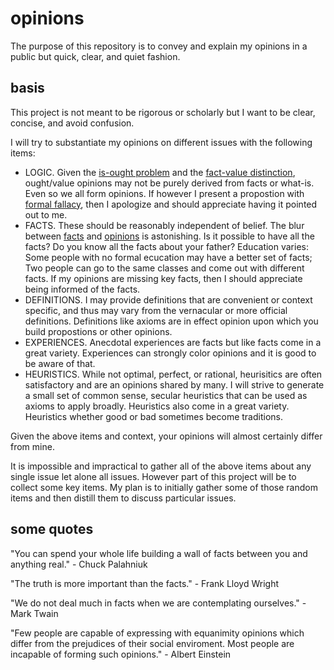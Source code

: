 # opinions

The purpose of this repository is to convey and explain my opinions in a public but quick, clear, and quiet fashion.

## basis

This project is not meant to be rigorous or scholarly but I want to be clear, concise, and avoid confusion.

I will try to substantiate my opinions on different issues with the following items:

- LOGIC. Given the [is-ought problem](https://en.wikipedia.org/wiki/Is%E2%80%93ought_problem) and the [fact-value distinction](https://en.wikipedia.org/wiki/Fact%E2%80%93value_distinction), ought/value opinions may not be purely derived from facts or what-is. Even so we all form opinions. If however I present a propostion with [formal fallacy](https://en.wikipedia.org/wiki/Formal_fallacy), then I apologize and should appreciate having it pointed out to me.
- FACTS. These should be reasonably independent of belief. The blur between [facts](https://en.wikipedia.org/wiki/Fact) and [opinions](https://en.wikipedia.org/wiki/Opinion) is astonishing. Is it possible to have all the facts? Do you know all the facts about your father? Education varies: Some people with no formal ecucation may have a better set of facts; Two people can go to the same classes and come out with different facts. If my opinions are missing key facts, then I should appreciate being informed of the facts.
- DEFINITIONS. I may provide definitions that are convenient or context specific, and thus may vary from the vernacular or more official definitions. Definitions like axioms are in effect opinion upon which you build propostions or other opinions.
- EXPERIENCES. Anecdotal experiences are facts but like facts come in a great variety. Experiences can strongly color opinions and it is good to be aware of that.
- HEURISTICS. While not optimal, perfect, or rational, heurisitics are often satisfactory and are an opinions shared by many. I will strive to generate a small set of common sense, secular heuristics that can be used as axioms to apply broadly. Heuristics also come in a great variety. Heuristics whether good or bad sometimes become traditions.

Given the above items and context, your opinions will almost certainly differ from mine.

It is impossible and impractical to gather all of the above items about any single issue let alone all issues. However part of this project will be to collect some key items. My plan is to initially gather some of those random items and then distill them to discuss particular issues.

## some quotes

"You can spend your whole life building a wall of facts between you and anything real." - Chuck Palahniuk

"The truth is more important than the facts." - Frank Lloyd Wright

"We do not deal much in facts when we are contemplating ourselves." - Mark Twain

"Few people are capable of expressing with equanimity opinions which differ from the prejudices of their social enviroment. Most people are incapable of forming such opinions." - Albert Einstein
